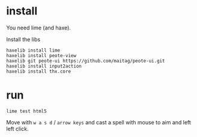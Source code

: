 # install

You need lime (and haxe).

Install the libs

    haxelib install lime
    haxelib install peote-view
    haxelib git peote-ui https://github.com/maitag/peote-ui.git
    haxelib install input2action
    haxelib install thx.core

# run

    lime test html5

Move with `w a s d` / `arrow keys` and cast a spell with mouse to aim and left left click.